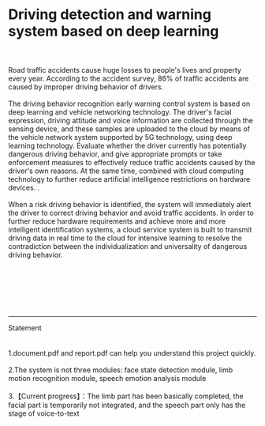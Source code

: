 # Driving detection and warning system based on deep learning
<br>
<br>
Road traffic accidents cause huge losses to people's lives and property every year. According to the accident survey, 86% of traffic accidents are caused by improper driving behavior of drivers.<br><br>
The driving behavior recognition early warning control system is based on deep learning and vehicle networking technology. The driver's facial expression, driving attitude and voice information are collected through the sensing device, and these samples are uploaded to the cloud by means of the vehicle network system supported by 5G technology, using deep learning technology. Evaluate whether the driver currently has potentially dangerous driving behavior, and give appropriate prompts or take enforcement measures to effectively reduce traffic accidents caused by the driver's own reasons. At the same time, combined with cloud computing technology to further reduce artificial intelligence restrictions on hardware devices. .<br><br>
When a risk driving behavior is identified, the system will immediately alert the driver to correct driving behavior and avoid traffic accidents. In order to further reduce hardware requirements and achieve more and more intelligent identification systems, a cloud service system is built to transmit driving data in real time to the cloud for intensive learning to resolve the contradiction between the individualization and universality of dangerous driving behavior.
<br>

<br>
<br>
<br>
<br>
<br>
<br>

-----
Statement<br><br>
<br>
1.document.pdf and report.pdf can help you understand this project quickly.
<br><br>
2.The system is not three modules: face state detection module, limb motion recognition module, speech emotion analysis module
<br><br>
3.【Current progress】：The limb part has been basically completed, the facial part is temporarily not integrated, and the speech part only has the stage of voice-to-text<br><br>
<br><br><br><br><br>



